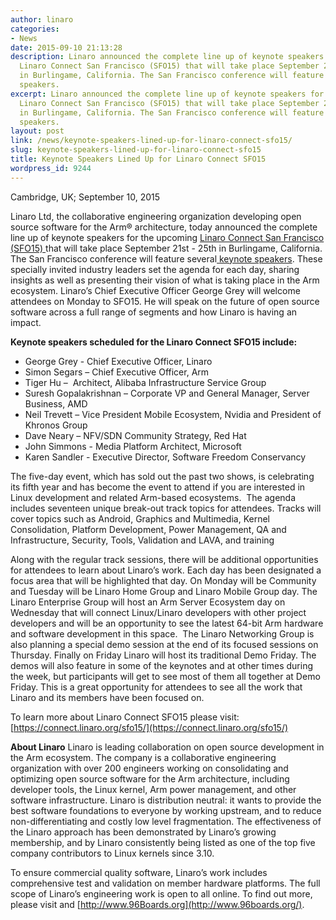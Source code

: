 ```yaml
---
author: linaro
categories:
- News
date: 2015-09-10 21:13:28
description: Linaro announced the complete line up of keynote speakers for the upcoming
  Linaro Connect San Francisco (SFO15) that will take place September 21st - 25th
  in Burlingame, California. The San Francisco conference will feature several keynote
  speakers.
excerpt: Linaro announced the complete line up of keynote speakers for the upcoming
  Linaro Connect San Francisco (SFO15) that will take place September 21st - 25th
  in Burlingame, California. The San Francisco conference will feature several keynote
  speakers.
layout: post
link: /news/keynote-speakers-lined-up-for-linaro-connect-sfo15/
slug: keynote-speakers-lined-up-for-linaro-connect-sfo15
title: Keynote Speakers Lined Up for Linaro Connect SFO15
wordpress_id: 9244
---
```


Cambridge, UK; September 10, 2015


Linaro Ltd, the collaborative engineering organization developing open source software for the Arm® architecture, today announced the complete line up of keynote speakers for the upcoming [Linaro Connect San Francisco (SFO15) ](https://connect.linaro.org/sfo15/)that will take place September 21st - 25th in Burlingame, California. The San Francisco conference will feature several[ keynote speakers](https://connect.linaro.org/sfo15/). These specially invited industry leaders set the agenda for each day, sharing insights as well as presenting their vision of what is taking place in the Arm ecosystem. Linaro’s Chief Executive Officer George Grey will welcome attendees on Monday to SFO15. He will speak on the future of open source software across a full range of segments and how Linaro is having an impact.

**Keynote speakers scheduled for the Linaro Connect SFO15 include:**

  * George Grey - Chief Executive Officer, Linaro
  * Simon Segars – Chief Executive Officer, Arm
  * Tiger Hu –  Architect, Alibaba Infrastructure Service Group
  * Suresh Gopalakrishnan – Corporate VP and General Manager, Server Business, AMD
  * Neil Trevett – Vice President Mobile Ecosystem, Nvidia and President of Khronos Group
  * Dave Neary – NFV/SDN Community Strategy, Red Hat
  * John Simmons - Media Platform Architect, Microsoft
  * Karen Sandler - Executive Director, Software Freedom Conservancy

The five-day event, which has sold out the past two shows, is celebrating its fifth year and has become the event to attend if you are interested in Linux development and related Arm-based ecosystems.  The agenda includes seventeen unique break-out track topics for attendees. Tracks will cover topics such as Android, Graphics and Multimedia, Kernel Consolidation, Platform Development, Power Management, QA and Infrastructure, Security, Tools, Validation and LAVA, and training

Along with the regular track sessions, there will be additional opportunities for attendees to learn about Linaro’s work. Each day has been designated a focus area that will be highlighted that day. On Monday will be Community and Tuesday will be Linaro Home Group and Linaro Mobile Group day. The Linaro Enterprise Group will host an Arm Server Ecosystem day on Wednesday that will connect Linux/Linaro developers with other project developers and will be an opportunity to see the latest 64-bit Arm hardware and software development in this space.  The Linaro Networking Group is also planning a special demo session at the end of its focused sessions on Thursday. Finally on Friday Linaro will host its traditional Demo Friday. The demos will also feature in some of the keynotes and at other times during the week, but participants will get to see most of them all together at Demo Friday. This is a great opportunity for attendees to see all the work that Linaro and its members have been focused on.  

To learn more about Linaro Connect SFO15 please visit: [https://connect.linaro.org/sfo15/](https://connect.linaro.org/sfo15/)

**About Linaro**
Linaro is leading collaboration on open source development in the Arm ecosystem. The company is a collaborative engineering organization with over 200 engineers working on consolidating and optimizing open source software for the Arm architecture, including developer tools, the Linux kernel, Arm power management, and other software infrastructure. Linaro is distribution neutral: it wants to provide the best software foundations to everyone by working upstream, and to reduce non-differentiating and costly low level fragmentation. The effectiveness of the Linaro approach has been demonstrated by Linaro’s growing membership, and by Linaro consistently being listed as one of the top five company contributors to Linux kernels since 3.10.

To ensure commercial quality software, Linaro’s work includes comprehensive test and validation on member hardware platforms. The full scope of Linaro’s engineering work is open to all online. To find out more, please visit [](/) and [http://www.96Boards.org](http://www.96boards.org/).
